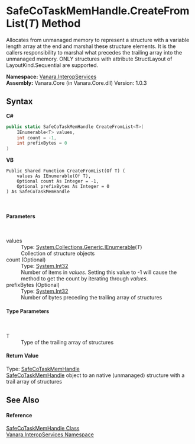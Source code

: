 # SafeCoTaskMemHandle.CreateFromList(*T*) Method 
 

Allocates from unmanaged memory to represent a structure with a variable length array at the end and marshal these structure elements. It is the callers responsibility to marshal what precedes the trailing array into the unmanaged memory. ONLY structures with attribute StructLayout of LayoutKind.Sequential are supported.

**Namespace:**&nbsp;<a href="46913109-b3e0-3b59-6f7f-071f8aa90bf0">Vanara.InteropServices</a><br />**Assembly:**&nbsp;Vanara.Core (in Vanara.Core.dll) Version: 1.0.3

## Syntax

**C#**<br />
``` C#
public static SafeCoTaskMemHandle CreateFromList<T>(
	IEnumerable<T> values,
	int count = -1,
	int prefixBytes = 0
)

```

**VB**<br />
``` VB
Public Shared Function CreateFromList(Of T) ( 
	values As IEnumerable(Of T),
	Optional count As Integer = -1,
	Optional prefixBytes As Integer = 0
) As SafeCoTaskMemHandle
```

<br />

#### Parameters
&nbsp;<dl><dt>values</dt><dd>Type: <a href="http://msdn2.microsoft.com/en-us/library/9eekhta0" target="_blank">System.Collections.Generic.IEnumerable</a>(*T*)<br />Collection of structure objects</dd><dt>count (Optional)</dt><dd>Type: <a href="http://msdn2.microsoft.com/en-us/library/td2s409d" target="_blank">System.Int32</a><br />Number of items in *values*. Setting this value to -1 will cause the method to get the count by iterating through *values*.</dd><dt>prefixBytes (Optional)</dt><dd>Type: <a href="http://msdn2.microsoft.com/en-us/library/td2s409d" target="_blank">System.Int32</a><br />Number of bytes preceding the trailing array of structures</dd></dl>

#### Type Parameters
&nbsp;<dl><dt>T</dt><dd>Type of the trailing array of structures</dd></dl>

#### Return Value
Type: <a href="bbe30f67-7654-0850-8630-770714a104d3">SafeCoTaskMemHandle</a><br /><a href="bbe30f67-7654-0850-8630-770714a104d3">SafeCoTaskMemHandle</a> object to an native (unmanaged) structure with a trail array of structures

## See Also


#### Reference
<a href="bbe30f67-7654-0850-8630-770714a104d3">SafeCoTaskMemHandle Class</a><br /><a href="46913109-b3e0-3b59-6f7f-071f8aa90bf0">Vanara.InteropServices Namespace</a><br />